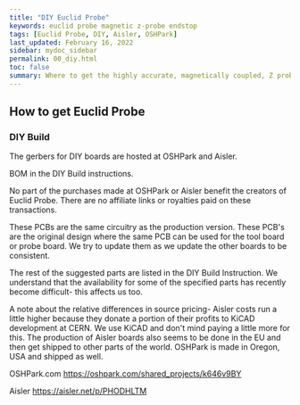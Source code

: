```yaml
---
title: "DIY Euclid Probe"
keywords: euclid probe magnetic z-probe endstop
tags: [Euclid Probe, DIY, Aisler, OSHPark]
last_updated: February 16, 2022
sidebar: mydoc_sidebar
permalink: 00_diy.html
toc: false
summary: Where to get the highly accurate, magnetically coupled, Z probe
---
```


## How to get Euclid Probe
### DIY Build
The gerbers for DIY boards are hosted at OSHPark and Aisler. 

BOM in the DIY Build instructions.

No part of the purchases made at OSHPark or Aisler benefit the creators of Euclid Probe. There are no affiliate links or royalties paid on these transactions.  

These PCBs are the same circuitry as the production version. These PCB's are the original design where the same PCB can be used for the tool board or probe board.  We try to update them as we update the other boards to be consistent. 

The rest of the suggested parts are listed in the DIY Build Instruction. We understand that the availability for some of the specified parts has recently become difficult- this affects us too. 

A note about the relative differences in source pricing- Aisler costs run a little higher because they donate a portion of their profits to KiCAD development at CERN. We use KiCAD and don't mind paying a little more for this. The production of Aisler boards also seems to be done in the EU and then get shipped to other parts of the world. OSHPark is made in Oregon, USA and shipped as well.  


OSHPark.com <a href='https://oshpark.com/shared_projects/k646v9BY'>https://oshpark.com/shared_projects/k646v9BY</a>

Aisler <a href='https://aisler.net/p/PHODHLTM'>  https://aisler.net/p/PHODHLTM</a>